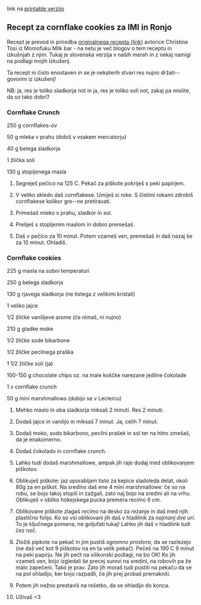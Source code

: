 link na [printable verzijo](cornflake_cookies.pdf)

## Recept za cornflake cookies za IMI in Ronjo

Recept je prevod in priredba [originalnega recepta (link)](https://wearenotmartha.com/momofuku-milk-bars-cornflake-chip-marshmallow-cookies/) avtorice Christine Tosi iz Momofuku Milk bar - na netu je več blogov o tem receptu in izkušnjah z njim. Tukaj je slovenska verzija v naših merah in z nekaj namigi na podlagi mojih izkušenj. 

Ta recept ni čisto enostaven in se je nekaterih stvari res nujno držati--govorim iz izkušenj!

NB: ja, res je toliko sladkorja not in ja, res je toliko soli not, zakaj pa mislite, da so tako dobri?

### Cornflake Crunch

250 g cornflakes-ov

50 g mleka v prahu (dobiš v vsakem mercatorju)

40 g belega sladkorja

1 žlička soli

130 g stopljenega masla


1. Segreješ pečico na 125 C. Pekač za piškote pokriješ s peki papirjem. 

2. V veliko skledo daš cornflakese. Umiješ si roke. S čistimi rokami zdrobiš cornflakese kolikor gre--ne pretiravati. 
3. Primešaš mleko v prahu, sladkor in sol.

4. Preliješ s stopljenim maslom in dobro premešaš. 

5. Daš v pečico za 10 minut. Potem vzameš ven, premešaš in daš nazaj še za 10 minut.  Ohladiš. 

### Cornflake cookies

225 g masla na sobni temperaturi

250 g belega sladkorja

130 g rjavega sladkorja (ne tistega z velikimi kristali)

1 veliko jajce

1/2 žlićke vanilijeve arome (če nimaš, ni nujno)

210 g gladke moke 

1/2 žličke sode bikarbone

1/2 žličke pecilnega praška

1 1/2 žličke soli (ja)

100-150 g chocolate chips oz. na male koščke narezane jedilne čokolade

1 x cornflake crunch

50 g mini marshmallows (dobijo se v Leclercu)


1. Mehko maslo in oba sladkorja miksaš 2 minuti. Res 2 minuti.

2. Dodaš jajce in vanilijo in miksaš 7 minut. Ja, celih 7 minut. 

3. Dodaš moko, sodo bikarbono, pecilni prašek in sol ter na hitro zmešaš, da je enakomerno.

4. Dodaš čokolado in cornflake crunch. 

5. Lahko tudi dodaš marshmallowe, ampak jih raje dodaj med oblikovanjem piškotov. 

6. Oblikuješ piškote: jaz uporabljam tisto za kepice sladoleda delat, okoli 80g za en piškot. Na sredino daš ene 4 mini marshmallowe: če so na robu, se bojo takoj stopili in zažgali, zato naj bojo na sredini ali na vrhu. Oblikuješ v obliko hokejskega pucka premera recimo 6 cm. 

7. Oblikovane piškote zlagaš recimo na desko za rezanje in daš med njih plastično folijo. Ko so vsi oblikovani jih daš v hladilnik za *najmanj dve uri*. To je ključnega pomena, ne goljufati tukaj! Lahko jih daš v hladilink tudi čez noč.

8. Zložiš pipkote na pekač in jim pustiš *ogromno prostora*, da se razlezejo (ne daš več kot 9 piškotov na en ta velik pekač). Pečeš na 190 C 9 minut na peki papirju. Ne jih pečt na silikonski podlagi, ne bo OK! Ko jih vzameš ven, bojo izgledali še precej surovi na sredini, na robovih pa že malo zapečeni. Tako je prav. Zato jih moraš tudi pustiti na pekaču da se na pol ohladijo, ker bojo razpadli, če jih prej probaš premakniti. 

9. Potem jih nežno prestaviš na rešetko, da se ohladijo do konca. 

10. Uživaš <3


